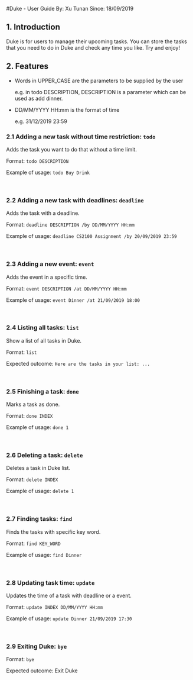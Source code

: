 #Duke - User Guide
By: Xu Tunan Since: 18/09/2019
## 1. Introduction
Duke is for users to manage their upcoming tasks. You can store the tasks that 
you need to do in Duke and check any time you like. Try and enjoy!

## 2. Features 

* Words in UPPER_CASE are the parameters to be supplied by the user 

  e.g. in todo DESCRIPTION, DESCRIPTION is a parameter which can be 
  used as add dinner.
* DD/MM/YYYY HH:mm is the format of time
  
   e.g. 31/12/2019 23:59


### 2.1 Adding a new task without time restriction: `todo`

Adds the task you want to do that without a time limit.

Format: `todo DESCRIPTION`

Example of usage: 
`todo Buy Drink`
<br/><br/><br/>
### 2.2 Adding a new task with deadlines: `deadline`
Adds the task with a deadline.

Format: `deadline DESCRIPTION /by DD/MM/YYYY HH:mm`

Example of usage: `deadline CS2100 Assignment /by 20/09/2019 23:59`
<br/><br/><br/>
### 2.3 Adding a new event: `event`
Adds the event in a specific time.

Format: `event DESCRIPTION /at DD/MM/YYYY HH:mm`

Example of usage: `event Dinner /at 21/09/2019 18:00`
<br/><br/><br/>
### 2.4 Listing all tasks: `list`
Show a list of all tasks in Duke.

Format: `list`

Expected outcome: `Here are the tasks in your list: ...`
<br/><br/><br/>
### 2.5 Finishing a task: `done`
Marks a task as done.

Format: `done INDEX`

Example of usage: `done 1`
<br/><br/><br/>
### 2.6 Deleting a task: `delete`
Deletes a task in Duke list.

Format: `delete INDEX`

Example of usage: `delete 1`
<br/><br/><br/>
### 2.7 Finding tasks: `find`
Finds the tasks with specific key word.

Format: `find KEY_WORD`

Example of usage: `find Dinner`
<br/><br/><br/>
### 2.8 Updating task time: `update`
Updates the time of a task with deadline or a event.

Format: `update INDEX DD/MM/YYYY HH:mm`

Example of usage: `update Dinner 21/09/2019 17:30`
<br/><br/><br/>
### 2.9 Exiting Duke: `bye`
Format: `bye`

Expected outcome: Exit Duke
<br/><br/><br/>

